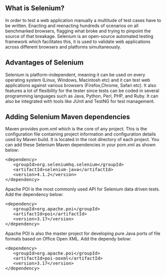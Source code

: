
## What is Selenium?

In order to test a web application manually a multitude of test cases have to be written. Enacting and reenacting hundreds of scenarios on all benchmarked browsers, flagging what broke and trying to pinpoint the source of that breakage. Selenium is an open-source automated testing framework which facilitates this, it is used to validate web applications across different browsers and platforms simultaneously. 

## Advantages of Selenium

Selenium is platform-independent, meaning it can be used on every operating system (Linux, Windows, Macintosh etc) and it can test web applications against various browsers (Firefox,Chrome, Safari etc). It also features a lot of flexibility for the tester since tests can be coded in several programming languages such as Java, Python, Perl, PHP, and Ruby. It can also be integrated with tools like JUnit and TestNG for test management. 


## Adding Selenium Maven dependencies


Maven provides pom.xml which is the core of any project. This is the configuration file containing project information and configuration details used by Maven build. It is located in the root directory of each project. 
You can add these Selenium Maven dependencies in your pom.xml as shown below:

<pre class="file" data-filename="./katacoda-maven-selenium/test-project/pom.xml" data-target="insert"  data-marker="<!--Add dependency for Selenium-->">
&lt;dependency>
   &lt;groupId>org.seleniumhq.selenium&lt;/groupId>
   &lt;artifactId>selenium-java&lt;/artifactId>
   &lt;version>4.1.2&lt;/version>
&lt;/dependency>
</pre>


Apache POI is the most commonly used API for Selenium data driven tests. Add the dependency below:

<pre class="file" data-filename="./katacoda-maven-selenium/test-project/pom.xml" data-target="insert"  data-marker="<!--Add dependency for poi-->">
&lt;dependency>
   &lt;groupId>org.apache.poi&lt;/groupId>
   &lt;artifactId>poi&lt;/artifactId>
   &lt;version>3.17&lt;/version>
&lt;/dependency>
</pre>

Apache POI is also the master project for developing pure Java ports of file formats based on Office Open XML. Add the dependy below: 

<pre class="file" data-filename="./katacoda-maven-selenium/test-project/pom.xml" data-target="insert"  data-marker="<!--Add dependency for poi-ooxml-->">
&lt;dependency>
   &lt;groupId>org.apache.poi&lt;/groupId>
   &lt;artifactId>poi-ooxml&lt;/artifactId>
   &lt;version>3.17&lt;/version>
&lt;/dependency>
</pre>
